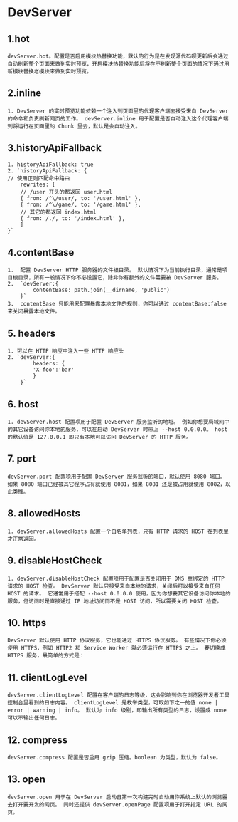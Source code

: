 # DevServer #

## 1.hot ##

    devServer.hot。配置是否启用模块热替换功能，默认的行为是在发现源代码呗更新后会通过自动刷新整个页面来做到实时预览，开启模块热替换功能后将在不刷新整个页面的情况下通过用新模块替换老模块来做到实时预览。

## 2.inline ##

    1. DevServer 的实时预览功能依赖一个注入到页面里的代理客户端去接受来自 DevServer 的命令和负责刷新网页的工作。 devServer.inline 用于配置是否自动注入这个代理客户端到将运行在页面里的 Chunk 里去，默认是会自动注入。

## 3.historyApiFallback ##

    1. historyApiFallback: true
    2. `historyApiFallback: {
    // 使用正则匹配命中路由
        rewrites: [
        // /user 开头的都返回 user.html
        { from: /^\/user/, to: '/user.html' },
        { from: /^\/game/, to: '/game.html' },
        // 其它的都返回 index.html
        { from: /./, to: '/index.html' },
        ]
    }`

## 4.contentBase ##

    1.  配置 DevServer HTTP 服务器的文件根目录。 默认情况下为当前执行目录，通常是项目根目录，所有一般情况下你不必设置它，除非你有额外的文件需要被 DevServer 服务。
    2.  `devServer:{
            contentBase: path.join(__dirname, 'public')
        }`
    3.  contentBase 只能用来配置暴露本地文件的规则，你可以通过 contentBase:false 来关闭暴露本地文件。

## 5. headers ##

    1. 可以在 HTTP 响应中注入一些 HTTP 响应头
    2. `devServer:{
            headers: {
            'X-foo':'bar'
            }
        }`

## 6. host ##

    1. devServer.host 配置项用于配置 DevServer 服务监听的地址。 例如你想要局域网中的其它设备访问你本地的服务，可以在启动 DevServer 时带上 --host 0.0.0.0。 host 的默认值是 127.0.0.1 即只有本地可以访问 DevServer 的 HTTP 服务。

## 7. port ##

    devServer.port 配置项用于配置 DevServer 服务监听的端口，默认使用 8080 端口。 如果 8080 端口已经被其它程序占有就使用 8081，如果 8081 还是被占用就使用 8082，以此类推。

## 8. allowedHosts ##

    1. devServer.allowedHosts 配置一个白名单列表，只有 HTTP 请求的 HOST 在列表里才正常返回。

## 9. disableHostCheck ##

    1. devServer.disableHostCheck 配置项用于配置是否关闭用于 DNS 重绑定的 HTTP 请求的 HOST 检查。 DevServer 默认只接受来自本地的请求，关闭后可以接受来自任何 HOST 的请求。 它通常用于搭配 --host 0.0.0.0 使用，因为你想要其它设备访问你本地的服务，但访问时是直接通过 IP 地址访问而不是 HOST 访问，所以需要关闭 HOST 检查。

## 10. https ##

    DevServer 默认使用 HTTP 协议服务，它也能通过 HTTPS 协议服务。 有些情况下你必须使用 HTTPS，例如 HTTP2 和 Service Worker 就必须运行在 HTTPS 之上。 要切换成 HTTPS 服务，最简单的方式是：

## 11. clientLogLevel ##

    devServer.clientLogLevel 配置在客户端的日志等级，这会影响到你在浏览器开发者工具控制台里看到的日志内容。 clientLogLevel 是枚举类型，可取如下之一的值 none | error | warning | info。 默认为 info 级别，即输出所有类型的日志，设置成 none 可以不输出任何日志。

## 12. compress ##

    devServer.compress 配置是否启用 gzip 压缩。boolean 为类型，默认为 false。

## 13. open ##

    devServer.open 用于在 DevServer 启动且第一次构建完时自动用你系统上默认的浏览器去打开要开发的网页。 同时还提供 devServer.openPage 配置项用于打开指定 URL 的网页。
